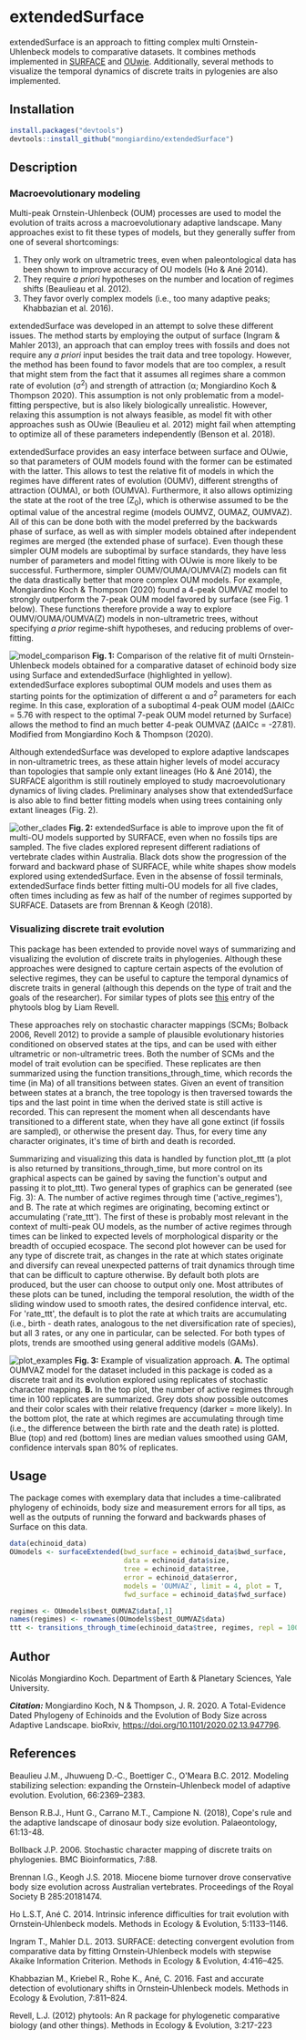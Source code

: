 # extendedSurface
extendedSurface is an approach to fitting complex multi Ornstein-Uhlenbeck models to comparative datasets. It combines methods implemented in [SURFACE](https://www.otago.ac.nz/ecoevotago/code/surface.html) and [OUwie](https://www.jeremybeaulieu.org/r.html). Additionally, several methods to visualize the temporal dynamics of discrete traits in pylogenies are also implemented.

## Installation
```R
install.packages("devtools")
devtools::install_github("mongiardino/extendedSurface")
```

## Description
### Macroevolutionary modeling
Multi-peak Ornstein-Uhlenbeck (OUM) processes are used to model the evolution of traits across a macroevolutionary adaptive landscape. Many approaches exist to fit these types of models, but they generally suffer from one of several shortcomings:
 1) They only work on ultrametric trees, even when paleontological data has been shown to improve accuracy of OU models (Ho & Ané 2014).
 2) They require *a priori* hypotheses on the number and location of regimes shifts (Beaulieau et al. 2012).
 3) They favor overly complex models (i.e., too many adaptive peaks; Khabbazian et al. 2016).
 
extendedSurface was developed in an attempt to solve these different issues. The method starts by employing the output of surface (Ingram & Mahler 2013), an approach that can employ trees with fossils and does not require any *a priori* input besides the trait data and tree topology. However, the method has been found to favor models that are too complex, a result that might stem from the fact that it assumes all regimes share a common rate of evolution (&sigma;<sup>2</sup>) and strength of attraction (&alpha;; Mongiardino Koch & Thompson 2020). This assumption is not only problematic from a model-fitting perspective, but is also likely biologically unrealistic. However, relaxing this assumption is not always feasible, as model fit with other approaches sush as OUwie (Beaulieu et al. 2012) might fail when attempting to optimize all of these parameters independently (Benson et al. 2018).

extendedSurface provides an easy interface between surface and OUwie, so that parameters of OUM models found with the former can be estimated with the latter. This allows to test the relative fit of models in which the regimes have different rates of evolution (OUMV), different strengths of attraction (OUMA), or both (OUMVA). Furthermore, it also allows optimizing the state at the root of the tree (Z<sub>0</sub>), which is otherwise assumed to be the optimal value of the ancestral regime (models OUMVZ, OUMAZ, OUMVAZ). All of this can be done both with the model preferred by the backwards phase of surface, as well as with simpler models obtained after independent regimes are merged (the extended phase of surface). Even though these simpler OUM models are suboptimal by surface standards, they have less number of parameters and model fitting with OUwie is more likely to be successful. Furthermore, simpler OUMV/OUMA/OUMVA(Z) models can fit the data drastically better that more complex OUM models. For example, Mongiardino Koch & Thompson (2020) found a 4-peak OUMVAZ model to strongly outperform the 7-peak OUM model favored by surface (see Fig. 1 below). These functions therefore provide a way to explore OUMV/OUMA/OUMVA(Z) models in non-ultrametric trees, without specifying *a prior* regime-shift hypotheses, and reducing problems of over-fitting.


![model_comparison](https://github.com/mongiardino/extendedSurface/blob/master/images/model_comparison.jpg)
**Fig. 1:** Comparison of the relative fit of multi Ornstein-Uhlenbeck models obtained for a comparative dataset of echinoid body size using Surface and extendedSurface (highlighted in yellow). extendedSurface explores suboptimal OUM models and uses them as starting points for the optimization of different &alpha; and &sigma;<sup>2</sup> parameters for each regime. In this case, exploration of a suboptimal 4-peak OUM model (&Delta;AICc = 5.76 with respect to the optimal 7-peak OUM model returned by Surface) allows the method to find an much better 4-peak OUMVAZ (&Delta;AICc = -27.81). Modified from Mongiardino Koch & Thompson (2020).


Although extendedSurface was developed to explore adaptive landscapes in non-ultrametric trees, as these attain higher levels of model accuracy than topologies that sample only extant lineages (Ho & Ané 2014), the SURFACE algorithm is still routinely employed to study macroevolutionary dynamics of living clades. Preliminary analyses show that extendedSurface is also able to find better fitting models when using trees containing only extant lineages (Fig. 2). 

![other_clades](https://github.com/mongiardino/extendedSurface/blob/master/images/other_clades.jpg)
**Fig. 2:** extendedSurface is able to improve upon the fit of multi-OU models supported by SURFACE, even when no fossils tips are sampled. The five clades explored  represent different radiations of vertebrate clades within Australia. Black dots show the progression of the forward and backward phase of SURFACE, while white shapes show models explored using extendedSurface. Even in the absense of fossil terminals, extendedSurface finds better fitting multi-OU models for all five clades, often times including as few as half of the number of regimes supported by SURFACE. Datasets are from Brennan & Keogh (2018).


### Visualizing discrete trait evolution
This package has been extended to provide novel ways of summarizing and visualizing the evolution of discrete traits in phylogenies. Although these approaches were designed to capture certain aspects of the evolution of selective regimes, they can be useful to capture the temporal dynamics of discrete traits in general (although this depends on the type of trait and the goals of the researcher). For similar types of plots see [this](http://blog.phytools.org/2017/11/visualizing-rate-of-change-in-discrete.html) entry of the phytools blog by Liam Revell.

These approaches rely on stochastic character mappings (SCMs; Bolback 2006, Revell 2012) to provide a sample of plausible evolutionary histories conditioned on observed states at the tips, and can be used with either ultrametric or non-ultrametric trees. Both the number of SCMs and the model of trait evolution can be specified. These replicates are then summarized using the function transitions_through_time, which records the time (in Ma) of all transitions between states. Given an event of transition between states at a branch, the tree topology is then traversed towards the tips and the last point in time when the derived state is still active is recorded. This can represent the moment when all descendants have transitioned to a different state, when they have all gone extinct (if fossils are sampled), or otherwise the present day. Thus, for every time any character originates, it's time of birth and death is recorded.

Summarizing and visualizing this data is handled by function plot_ttt (a plot is also returned by transitions_through_time, but more control on its graphical aspects can be gained by saving the function's output and passing it to plot_ttt). Two general types of graphics can be generated (see Fig. 3): A. The number of active regimes through time ('active_regimes'), and B. The rate at which regimes are originating, becoming extinct or accumulating ('rate_ttt'). The first of these is probably most relevant in the context of multi-peak OU models, as the number of active regimes through times can be linked to expected levels of morphological disparity or the breadth of occupied ecospace. The second plot however can be used for any type of discrete trait, as changes in the rate at which states originate and diversify can reveal unexpected patterns of trait dynamics through time that can be difficult to capture otherwise. By default both plots are produced, but the user can choose to output only one. Most attributes of these plots can be tuned, including the temporal resolution, the width of the sliding window used to smooth rates, the desired confidence interval, etc. For 'rate_ttt', the default is to plot the rate at which traits are accumulating (i.e., birth - death rates, analogous to the net diversification rate of species), but all 3 rates, or any one in particular, can be selected. For both types of plots, trends are smoothed using general additive models (GAMs).


![plot_examples](https://github.com/mongiardino/extendedSurface/blob/master/images/plot_examples.jpg)
**Fig. 3:** Example of visualization approach. **A.** The optimal OUMVAZ model for the dataset included in this package is coded as a discrete trait and its evolution explored using replicates of stochastic character mapping. **B.** In the top plot, the number of active regimes through time in 100 replicates are summarized. Grey dots show possible outcomes and their color scales with their relative frequency (darker = more likely). In the bottom plot, the rate at which regimes are accumulating through time (i.e., the difference between the birth rate and the death rate) is plotted. Blue (top) and red (bottom) lines are median values smoothed using GAM, confidence intervals span 80% of replicates.


## Usage
The package comes with exemplary data that includes a time-calibrated phylogeny of echinoids, body size and measurement errors for all tips, as well as the outputs of running the forward and backwards phases of Surface on this data.
```R
data(echinoid_data)
OUmodels <- surfaceExtended(bwd_surface = echinoid_data$bwd_surface,
                            data = echinoid_data$size,
                            tree = echinoid_data$tree,
                            error = echinoid_data$error,
                            models = 'OUMVAZ', limit = 4, plot = T,
                            fwd_surface = echinoid_data$fwd_surface)

regimes <- OUmodels$best_OUMVAZ$data[,1]
names(regimes) <- rownames(OUmodels$best_OUMVAZ$data)
ttt <- transitions_through_time(echinoid_data$tree, regimes, repl = 100, model = 'ER', plot = T)
```

## Author
Nicolás Mongiardino Koch. Department of Earth & Planetary Sciences, Yale University.

**_Citation:_** Mongiardino Koch, N & Thompson, J. R. 2020. A Total-Evidence Dated Phylogeny of Echinoids and the Evolution of Body Size across Adaptive Landscape. bioRxiv, https://doi.org/10.1101/2020.02.13.947796.

## References
Beaulieu J.M., Jhuwueng D.‐C., Boettiger C., O'Meara B.C. 2012. Modeling stabilizing selection: expanding the Ornstein–Uhlenbeck model of adaptive evolution. Evolution, 66:2369–2383.

Benson R.B.J., Hunt G., Carrano M.T., Campione N. (2018), Cope's rule and the adaptive landscape of dinosaur body size evolution. Palaeontology, 61:13-48.

Bollback J.P. 2006. Stochastic character mapping of discrete traits on phylogenies. BMC Bioinformatics, 7:88.

Brennan I.G., Keogh J.S. 2018. Miocene biome turnover drove conservative body size evolution across Australian vertebrates. Proceedings of the Royal Society B 285:20181474.

Ho L.S.T, Ané C. 2014. Intrinsic inference difficulties for trait evolution with Ornstein‐Uhlenbeck models. Methods in Ecology & Evolution, 5:1133–1146.

Ingram T., Mahler D.L. 2013. SURFACE: detecting convergent evolution from comparative data by fitting Ornstein‐Uhlenbeck models with stepwise Akaike Information Criterion. Methods in Ecology & Evolution, 4:416–425.

Khabbazian M., Kriebel R., Rohe K., Ané, C. 2016. Fast and accurate detection of evolutionary shifts in Ornstein‐Uhlenbeck models. Methods in Ecology & Evolution, 7:811–824.

Revell, L.J. (2012) phytools: An R package for phylogenetic comparative biology (and other things). Methods in Ecology & Evolution, 3:217-223
